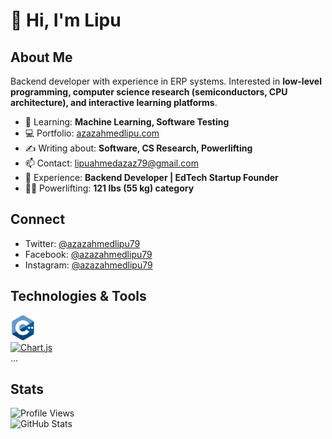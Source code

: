 # 👋 Hi, I'm Lipu  

## About Me  
Backend developer with experience in ERP systems. Interested in **low-level programming, computer science research (semiconductors, CPU architecture), and interactive learning platforms**.  

- 🌱 Learning: **Machine Learning, Software Testing**  
- 💻 Portfolio: [azazahmedlipu.com](https://azazahmedlipu.com/)  
- ✍️ Writing about: **Software, CS Research, Powerlifting**  
- 📫 Contact: [lipuahmedazaz79@gmail.com](mailto:lipuahmedazaz79@gmail.com)  
- 📄 Experience: **Backend Developer | EdTech Startup Founder**  
- 🏋️‍♂️ Powerlifting: **121 lbs (55 kg) category**  

## Connect  
- Twitter: [@azazahmedlipu79](https://twitter.com/azazahmedlipu79)  
- Facebook: [@azazahmedlipu79](https://fb.com/azazahmedlipu79)  
- Instagram: [@azazahmedlipu79](https://instagram.com/azazahmedlipu79)  

## Technologies & Tools  
[<img src="https://raw.githubusercontent.com/devicons/devicon/master/icons/cplusplus/cplusplus-original.svg" alt="C++" width="40" height="40"/>](https://www.w3schools.com/cpp/)  
[<img src="https://www.chartjs.org/media/logo-title.svg" alt="Chart.js" width="40" height="40"/>](https://www.chartjs.org/)  
...  

## Stats  
![Profile Views](https://komarev.com/ghpvc/?username=AzazAhmedLipu79&label=Profile%20views&color=brightgreen&style=plastic)  
![GitHub Stats](https://github-readme-stats.vercel.app/api?username=AzazAhmedLipu79&show_icons=true&locale=en&count_private=true)  
 
